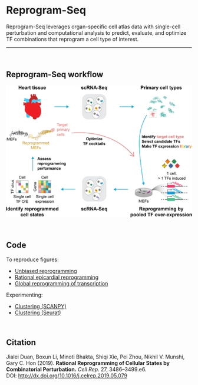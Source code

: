 # Reprogram-Seq

Reprogram-Seq leverages organ-specific cell atlas data with single-cell perturbation and computational analysis to predict, evaluate, and optimize TF combinations that reprogram a cell type of interest.

***

<br>

## Reprogram-Seq workflow

![](data/misc/workflow.png)

<br>

## Code

To reproduce figures:

- [Unbiased reprogramming](http://htmlpreview.github.io/?https://github.com/jlduan/Reprogram-Seq/blob/master/notebooks/rmarkdown_notebooks/unbiased_reprogramming.html)
- [Rational epicardial reprogramming](http://htmlpreview.github.io/?https://github.com/jlduan/Reprogram-Seq/blob/master/notebooks/rmarkdown_notebooks/rational_epicardial_reprogramming.html)
- [Global reprogramming of transcription](http://htmlpreview.github.io/?https://github.com/jlduan/Reprogram-Seq/blob/master/notebooks/rmarkdown_notebooks/global_reprogramming_of_transcription.html)

Experimenting:

- [Clustering (SCANPY)](https://nbviewer.jupyter.org/github/jlduan/Reprogram-Seq/blob/master/notebooks/jupyter_notebooks/cluster_scanpy.ipynb)
- [Clustering (Seurat)](https://htmlpreview.github.io/?https://github.com/jlduan/Reprogram-Seq/blob/master/notebooks/jupyter_notebooks/cluster_seurat.html)

<br>

## Citation

Jialei Duan, Boxun Li, Minoti Bhakta, Shiqi Xie, Pei Zhou, Nikhil V. Munshi, Gary C. Hon (2019). **Rational Reprogramming of Cellular States by Combinatorial Perturbation.** _Cell Rep._ 27, 3486–3499.e6.<br/>
DOI: <http://dx.doi.org/10.1016/j.celrep.2019.05.079><br/>
